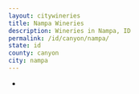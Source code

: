 ```yaml
---
layout: citywineries
title: Nampa Wineries
description: Wineries in Nampa, ID
permalink: /id/canyon/nampa/
state: id
county: canyon
city: nampa
---
```

-
